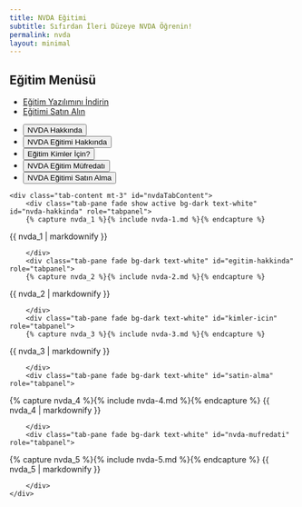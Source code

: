 ```yaml
---
title: NVDA Eğitimi
subtitle: Sıfırdan İleri Düzeye NVDA Öğrenin!
permalink: nvda
layout: minimal
---
```


## Eğitim Menüsü

* [Eğitim Yazılımını İndirin](https://server.borfirbora.com/EduAppNVDA-1.0.exe)
* [Eğitimi Satın Alın](https://www.shopier.com/ShowProductNew/products.php?id=33046312)

<div class="container mt-5 bf-dark text-white">
    <ul class="nav nav-tabs" id="nvdaTab" role="tablist">
        <li class="nav-item" role="presentation">
            <button class="nav-link active" id="nvda-hakkinda-tab" data-bs-toggle="tab" data-bs-target="#nvda-hakkinda" type="button" role="tab">NVDA Hakkında</button>
        </li>
        <li class="nav-item" role="presentation">
            <button class="nav-link" id="egitim-hakkinda-tab" data-bs-toggle="tab" data-bs-target="#egitim-hakkinda" type="button" role="tab">NVDA Eğitimi Hakkında</button>
        </li>
        <li class="nav-item" role="presentation">
            <button class="nav-link" id="kimler-icin-tab" data-bs-toggle="tab" data-bs-target="#kimler-icin" type="button" role="tab">Eğitim Kimler İçin?</button>
        </li>
        <li class="nav-item" role="presentation">
            <button class="nav-link" id="nvda-mufredati-tab" data-bs-toggle="tab" data-bs-target="#nvda-mufredati" type="button" role="tab">NVDA Eğitim Müfredatı</button>
        </li>
                <li class="nav-item" role="presentation">
            <button class="nav-link" id="satin-alma-tab" data-bs-toggle="tab" data-bs-target="#satin-alma" type="button" role="tab">NVDA Eğitimi Satın Alma</button>
        </li>
    </ul>

    <div class="tab-content mt-3" id="nvdaTabContent">
        <div class="tab-pane fade show active bg-dark text-white" id="nvda-hakkinda" role="tabpanel">
        {% capture nvda_1 %}{% include nvda-1.md %}{% endcapture %}
{{ nvda_1 | markdownify }}

        </div>
        <div class="tab-pane fade bg-dark text-white" id="egitim-hakkinda" role="tabpanel">
        {% capture nvda_2 %}{% include nvda-2.md %}{% endcapture %}
{{ nvda_2 | markdownify }}

        </div>
        <div class="tab-pane fade bg-dark text-white" id="kimler-icin" role="tabpanel">
        {% capture nvda_3 %}{% include nvda-3.md %}{% endcapture %}
{{ nvda_3 | markdownify }}

        </div>
        <div class="tab-pane fade bg-dark text-white" id="satin-alma" role="tabpanel">
{% capture nvda_4 %}{% include nvda-4.md %}{% endcapture %}
{{ nvda_4 | markdownify }}

        </div>
        <div class="tab-pane fade bg-dark text-white" id="nvda-mufredati" role="tabpanel">
{% capture nvda_5 %}{% include nvda-5.md %}{% endcapture %}
{{ nvda_5 | markdownify }}

        </div>
    </div>
</div>


<script src="https://cdn.jsdelivr.net/npm/bootstrap@5.3.0/dist/js/bootstrap.bundle.min.js"></script>
